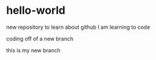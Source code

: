 # hello-world
new repository to learn about github
I am learning to code

coding off of a new branch 

this is my new branch
